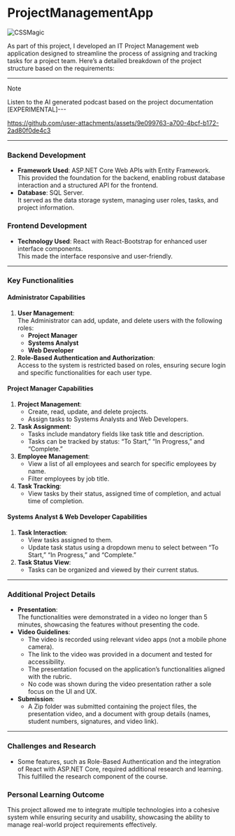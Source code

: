 # ProjectManagementApp

![CSSMagic](https://github.com/user-attachments/assets/7e542d6c-37c8-410e-b0dd-b483c8be20e7)


As part of this project, I developed an IT Project Management web application designed to streamline the process of assigning and tracking tasks for a project team. Here’s a detailed breakdown of the project structure based on the requirements:

---

>[!NOTE]
> Listen to the AI generated podcast based on the project documentation [EXPERIMENTAL]---

https://github.com/user-attachments/assets/9e099763-a700-4bcf-b172-2ad80f0de4c3

---

### Backend Development
- **Framework Used**: ASP.NET Core Web APIs with Entity Framework.  
  This provided the foundation for the backend, enabling robust database interaction and a structured API for the frontend.
- **Database**: SQL Server.  
  It served as the data storage system, managing user roles, tasks, and project information.

### Frontend Development
- **Technology Used**: React with React-Bootstrap for enhanced user interface components.  
  This made the interface responsive and user-friendly.

---

### Key Functionalities

#### Administrator Capabilities
1. **User Management**:  
   The Administrator can add, update, and delete users with the following roles:  
   - **Project Manager**
   - **Systems Analyst**
   - **Web Developer**
2. **Role-Based Authentication and Authorization**:  
   Access to the system is restricted based on roles, ensuring secure login and specific functionalities for each user type.

#### Project Manager Capabilities
1. **Project Management**:  
   - Create, read, update, and delete projects.  
   - Assign tasks to Systems Analysts and Web Developers.  
2. **Task Assignment**:  
   - Tasks include mandatory fields like task title and description.  
   - Tasks can be tracked by status: “To Start,” “In Progress,” and “Complete.”
3. **Employee Management**:  
   - View a list of all employees and search for specific employees by name.  
   - Filter employees by job title.  
4. **Task Tracking**:  
   - View tasks by their status, assigned time of completion, and actual time of completion.

#### Systems Analyst & Web Developer Capabilities
1. **Task Interaction**:  
   - View tasks assigned to them.  
   - Update task status using a dropdown menu to select between “To Start,” “In Progress,” and “Complete.”  
2. **Task Status View**:  
   - Tasks can be organized and viewed by their current status.

---

### Additional Project Details
- **Presentation**:  
  The functionalities were demonstrated in a video no longer than 5 minutes, showcasing the features without presenting the code.
- **Video Guidelines**:  
  - The video is recorded using relevant video apps (not a mobile phone camera).  
  - The link to the video was provided in a document and tested for accessibility.  
  - The presentation focused on the application’s functionalities aligned with the rubric.  
  - No code was shown during the video presentation rather a sole focus on the UI and UX.
- **Submission**:  
  - A Zip folder was submitted containing the project files, the presentation video, and a document with group details (names, student numbers, signatures, and video link).  
 

---

### Challenges and Research
- Some features, such as Role-Based Authentication and the integration of React with ASP.NET Core, required additional research and learning. This fulfilled the research component of the course.

### Personal Learning Outcome
This project allowed me to integrate multiple technologies into a cohesive system while ensuring security and usability, showcasing the ability to manage real-world project requirements effectively.
